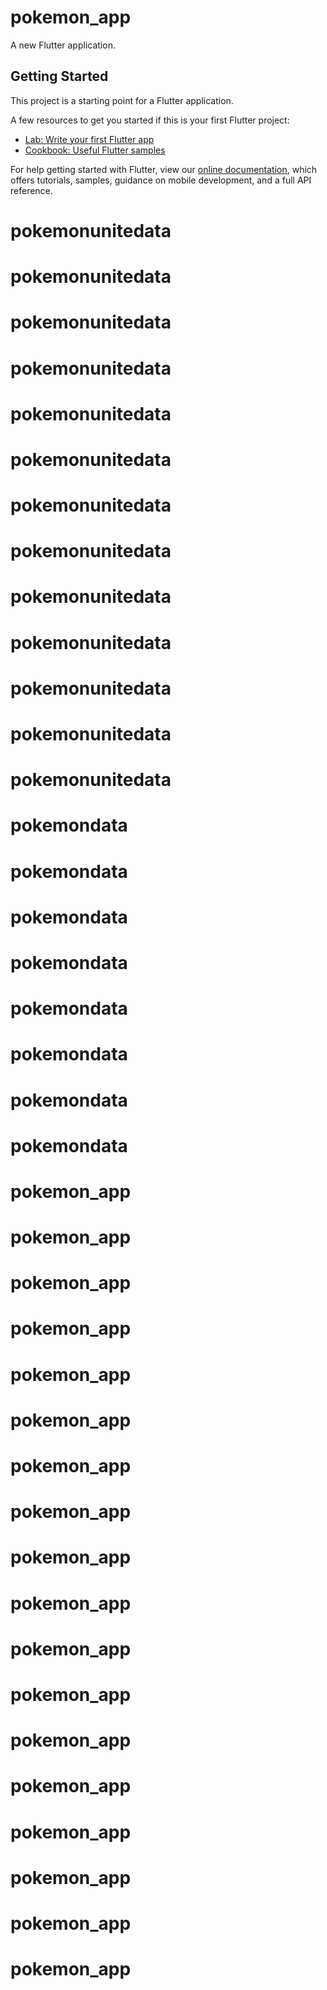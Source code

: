 # pokemon_app

A new Flutter application.

## Getting Started

This project is a starting point for a Flutter application.

A few resources to get you started if this is your first Flutter project:

- [Lab: Write your first Flutter app](https://flutter.dev/docs/get-started/codelab)
- [Cookbook: Useful Flutter samples](https://flutter.dev/docs/cookbook)

For help getting started with Flutter, view our
[online documentation](https://flutter.dev/docs), which offers tutorials,
samples, guidance on mobile development, and a full API reference.
# pokemonunitedata
# pokemonunitedata
# pokemonunitedata
# pokemonunitedata
# pokemonunitedata
# pokemonunitedata
# pokemonunitedata
# pokemonunitedata
# pokemonunitedata
# pokemonunitedata
# pokemonunitedata
# pokemonunitedata
# pokemonunitedata
# pokemondata
# pokemondata
# pokemondata
# pokemondata
# pokemondata
# pokemondata
# pokemondata
# pokemondata
# pokemon_app
# pokemon_app
# pokemon_app
# pokemon_app
# pokemon_app
# pokemon_app
# pokemon_app
# pokemon_app
# pokemon_app
# pokemon_app
# pokemon_app
# pokemon_app
# pokemon_app
# pokemon_app
# pokemon_app
# pokemon_app
# pokemon_app
# pokemon_app
